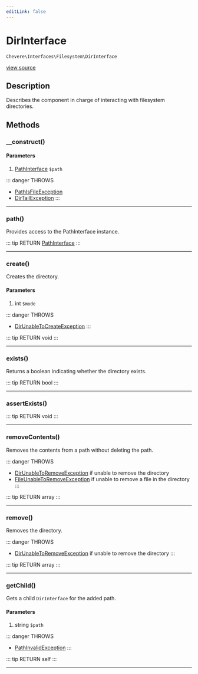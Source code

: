 ```yaml
---
editLink: false
---
```


# DirInterface

`Chevere\Interfaces\Filesystem\DirInterface`

[view source](https://github.com/chevere/chevere/blob/master/Filesystem/DirInterface.php)

## Description

Describes the component in charge of interacting with filesystem directories.

## Methods

### __construct()

#### Parameters

1. [PathInterface](./PathInterface.md) `$path`

::: danger THROWS
- [PathIsFileException](../../Exceptions/Filesystem/PathIsFileException.md) 
- [DirTailException](../../Exceptions/Filesystem/DirTailException.md) 
:::

---

### path()

Provides access to the PathInterface instance.

::: tip RETURN
[PathInterface](./PathInterface.md)
:::

---

### create()

Creates the directory.

#### Parameters

1. int `$mode`

::: danger THROWS
- [DirUnableToCreateException](../../Exceptions/Filesystem/DirUnableToCreateException.md) 
:::

::: tip RETURN
void
:::

---

### exists()

Returns a boolean indicating whether the directory exists.

::: tip RETURN
bool
:::

---

### assertExists()

::: tip RETURN
void
:::

---

### removeContents()

Removes the contents from a path without deleting the path.

::: danger THROWS
- [DirUnableToRemoveException](../../Exceptions/Filesystem/DirUnableToRemoveException.md) if unable to remove the directory
- [FileUnableToRemoveException](../../Exceptions/Filesystem/FileUnableToRemoveException.md) if unable to remove a file in the directory
:::

::: tip RETURN
array
:::

---

### remove()

Removes the directory.

::: danger THROWS
- [DirUnableToRemoveException](../../Exceptions/Filesystem/DirUnableToRemoveException.md) if unable to remove the directory
:::

::: tip RETURN
array
:::

---

### getChild()

Gets a child `DirInterface` for the added path.

#### Parameters

1. string `$path`

::: danger THROWS
- [PathInvalidException](../../Exceptions/Filesystem/PathInvalidException.md) 
:::

::: tip RETURN
self
:::

---
